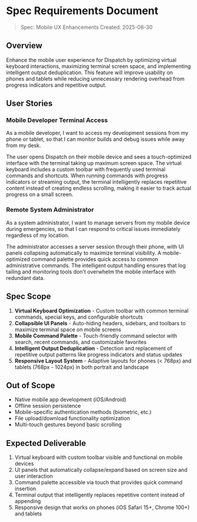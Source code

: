 # Spec Requirements Document

> Spec: Mobile UX Enhancements
> Created: 2025-08-30

## Overview

Enhance the mobile user experience for Dispatch by optimizing virtual keyboard interactions, maximizing terminal screen space, and implementing intelligent output deduplication. This feature will improve usability on phones and tablets while reducing unnecessary rendering overhead from progress indicators and repetitive output.

## User Stories

### Mobile Developer Terminal Access

As a mobile developer, I want to access my development sessions from my phone or tablet, so that I can monitor builds and debug issues while away from my desk.

The user opens Dispatch on their mobile device and sees a touch-optimized interface with the terminal taking up maximum screen space. The virtual keyboard includes a custom toolbar with frequently used terminal commands and shortcuts. When running commands with progress indicators or streaming output, the terminal intelligently replaces repetitive content instead of creating endless scrolling, making it easier to track actual progress on a small screen.

### Remote System Administrator

As a system administrator, I want to manage servers from my mobile device during emergencies, so that I can respond to critical issues immediately regardless of my location.

The administrator accesses a server session through their phone, with UI panels collapsing automatically to maximize terminal visibility. A mobile-optimized command palette provides quick access to common administrative commands. The intelligent output handling ensures that log tailing and monitoring tools don't overwhelm the mobile interface with redundant data.

## Spec Scope

1. **Virtual Keyboard Optimization** - Custom toolbar with common terminal commands, special keys, and configurable shortcuts
2. **Collapsible UI Panels** - Auto-hiding headers, sidebars, and toolbars to maximize terminal space on mobile screens
3. **Mobile Command Palette** - Touch-friendly command selector with search, recent commands, and customizable favorites
4. **Intelligent Output Deduplication** - Detection and replacement of repetitive output patterns like progress indicators and status updates
5. **Responsive Layout System** - Adaptive layouts for phones (< 768px) and tablets (768px - 1024px) in both portrait and landscape

## Out of Scope

- Native mobile app development (iOS/Android)
- Offline session persistence
- Mobile-specific authentication methods (biometric, etc.)
- File upload/download functionality optimization
- Multi-touch gestures beyond basic scrolling

## Expected Deliverable

1. Virtual keyboard with custom toolbar visible and functional on mobile devices
2. UI panels that automatically collapse/expand based on screen size and user interaction
3. Command palette accessible via touch that provides quick command insertion
4. Terminal output that intelligently replaces repetitive content instead of appending
5. Responsive design that works on phones (iOS Safari 15+, Chrome 100+) and tablets